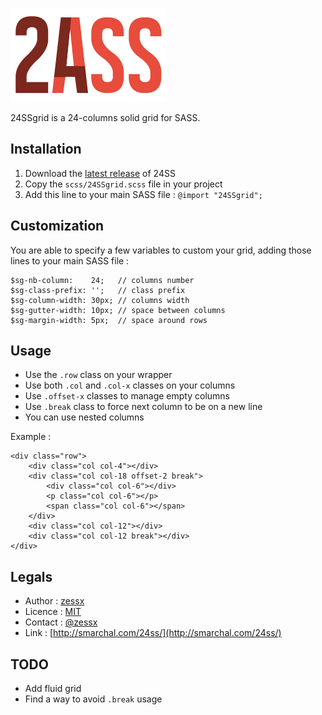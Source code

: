![24SSgrid](24SSgrid.png)

24SSgrid is a 24-columns solid grid for SASS.

Installation
------------
1. Download the [latest release](https://github.com/zessx/24SSgrid/releases) of 24SS
2. Copy the `scss/24SSgrid.scss` file in your project
3. Add this line to your main SASS file : `@import "24SSgrid";`

Customization
-------------
You are able to specify a few variables to custom your grid, adding those lines to your main SASS file :

    $sg-nb-column:    24;   // columns number
    $sg-class-prefix: '';   // class prefix
    $sg-column-width: 30px; // columns width
    $sg-gutter-width: 10px; // space between columns
    $sg-margin-width: 5px;  // space around rows

Usage
-----
- Use the `.row` class on your wrapper
- Use both `.col` and `.col-x` classes on your columns
- Use `.offset-x` classes to manage empty columns
- Use `.break` class to force next column to be on a new line
- You can use nested columns

Example :

    <div class="row">
        <div class="col col-4"></div>
        <div class="col col-18 offset-2 break">
            <div class="col col-6"></div>
            <p class="col col-6"></p>
            <span class="col col-6"></span>
        </div>
        <div class="col col-12"></div>
        <div class="col col-12 break"></div>
    </div>

Legals
------
- Author : [zessx](https://github.com/zessx)
- Licence : [MIT](http://opensource.org/licenses/MIT) 
- Contact : [@zessx](https://twitter.com/zessx)
- Link  : [http://smarchal.com/24ss/](http://smarchal.com/24ss/)

TODO
----
- Add fluid grid
- Find a way to avoid `.break` usage
